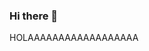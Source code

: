 ### Hi there 👋

HOLAAAAAAAAAAAAAAAAAA
<!--
**salcedofranco/salcedofranco** is a ✨ _special_ ✨ repository because its `README.md` (this file) appears on your GitHub profile.


HOLAAAAAAAAAAAAAAAAAAAAAA

Here are some ideas to get you started:

- 🔭 I’m currently working on ...
- 🌱 I’m currently learning ...
- 👯 I’m looking to collaborate on ...
- 🤔 I’m looking for help with ...
- 💬 Ask me about ...
- 📫 How to reach me: ...
- 😄 Pronouns: ...
- ⚡ Fun fact: ...
-->
